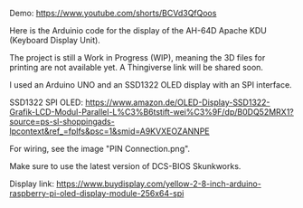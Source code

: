 Demo: https://www.youtube.com/shorts/BCVd3QfQoos

Here is the Arduinio code for the display of the AH-64D Apache KDU (Keyboard Display Unit).

The project is still a Work in Progress (WIP), meaning the 3D files for printing are not available yet. A Thingiverse link will be shared soon.

I used an Arduino UNO and an SSD1322 OLED display with an SPI interface.

SSD1322 SPI OLED: https://www.amazon.de/OLED-Display-SSD1322-Grafik-LCD-Modul-Parallel-L%C3%B6tstift-wei%C3%9F/dp/B0DQ52MRX1?source=ps-sl-shoppingads-lpcontext&ref_=fplfs&psc=1&smid=A9KVXEOZANNPE

For wiring, see the image "PIN Connection.png".

Make sure to use the latest version of DCS-BIOS Skunkworks.

Display link: https://www.buydisplay.com/yellow-2-8-inch-arduino-raspberry-pi-oled-display-module-256x64-spi

